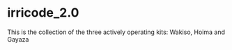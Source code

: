 # irricode_2.0
This is the collection of the three actively operating kits: Wakiso, Hoima and Gayaza
